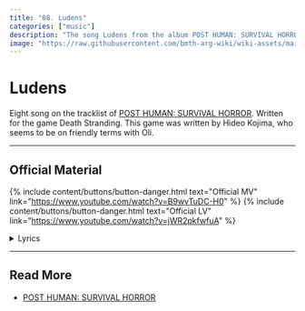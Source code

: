 ```yaml
---
title: "08. Ludens"
categories: ["music"]
description: "The song Ludens from the album POST HUMAN: SURVIVAL HORROR."
image: "https://raw.githubusercontent.com/bmth-arg-wiki/wiki-assets/main/music/ph1/album_cover_300.jpg"
---
```

# Ludens

Eight song on the tracklist of [POST HUMAN: SURVIVAL HORROR](ph-survival-horror). 
Written for the game Death Stranding. This game was written by Hideo Kojima, who seems to be on 
friendly terms with Oli.

***

## Official Material

{% include content/buttons/button-danger.html text="Official MV" link="https://www.youtube.com/watch?v=B9wvTuDC-H0" %}
{% include content/buttons/button-danger.html text="Official LV" link="https://www.youtube.com/watch?v=jWR2pkfwfuA" %}

<details class="lyrics">
<summary>Lyrics</summary>
{{ "
> [Verse 1]
> Some resist the future, some refuse the past
> Either way, it's messed up if we can't unplug the fact
> That a world covered in cables was never wired to last
> So don't act so surprised when the program starts to crash
>
> [Pre-Chorus]
> (How do I) Form a connection when we can't even shake hands?
> You're like a phantom greeting me
> We plot in the shadows, hang out in the gallows
> Stuck in a loop for eternity
>
> [Chorus]
> Do you know why the flowers never bloom?
> Will you retry or let the pain resume?
> I need a new leader, we need a new Luden
> (A new Luden, new Luden, yeah)
> So come outside, it's time to see the tide
> It's out of sight, but never out of mind
> I need a new leader, we need a new Luden
>
> [Verse 2]
> Sticks and stones may break my bones but soon the sting will pass
> But names can dig so many graves, you won't know where to stand
> And I don't feel secure no more unless I'm being followed
> And the only way to hide myself is to give 'em one hell of a show
>
> [Pre-Chorus]
> (How do I) Form a connection when we can't even shake hands?
> You're like a phantom greeting me
> We plot in the shadows, hang out in the gallows
> Stuck in a loop for eternity
>
> [Chorus]
> Do you know why the flowers never bloom?
> Will you retry or let the pain resume?
> I need a new leader, we need a new Luden
> (A new Luden, new Luden, yeah)
> So come outside, it's time to see the tide
> It's out of sight, but never out of mind
> I need a new leader, we need a new Luden
> A new Luden, new Luden, yeah
> A new Luden, new Luden, yeah
> A new Luden, new Luden, yeah
> A new Luden, new Luden, yeah
> Yeah
>
> [Breakdown]
> Alright, you call this a connection?
> You call this a connection?
> You call this a connection? Okay
> You call this a connection?
> Oh, give me a break
> Oh, give me a break
> Oh, give me a break (Okay)
> Ugh, ooh
>
> [Chorus]
> Do you know why the flowers never bloom?
> Will you retry or let the pain resume?
> I need a new leader, we need a new Luden
> (A new Luden, new Luden, yeah)
> So come outside, it's time to see the tide
> It's out of sight, but never out of mind
> I need a new leader, we need a new Luden
> A new Luden, new Luden, yeah
> A new Luden, new Luden, yeah
> A new Luden, new Luden, yeah
> A new Luden, new Luden, yeah
>
> [Outro]
> Do you know why the flowers never bloom?
> Will you retry or let the pain resume?
> I need a new leader, we need a new Luden
> 
> Source: Genius.com
" | markdownify }}
</details>

***

## Read More

- [POST HUMAN: SURVIVAL HORROR](ph-survival-horror)